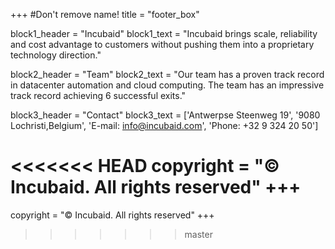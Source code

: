 +++
#Don't remove name!
title = "footer_box"

block1_header = "Incubaid"
block1_text = "Incubaid brings scale, reliability and cost advantage to customers without pushing them into a proprietary technology direction."

block2_header = "Team"
block2_text = "Our team has a proven track record in datacenter automation and cloud computing. The team has an impressive track record achieving 6 successful exits."

block3_header = "Contact"
block3_text = ['Antwerpse Steenweg 19', '9080 Lochristi,Belgium', 'E-mail: info@incubaid.com', 'Phone: +32 9 324 20 50']

<<<<<<< HEAD
copyright = "© Incubaid. All rights reserved"
+++
=======

copyright = "© Incubaid. All rights reserved"
+++



>>>>>>> master
